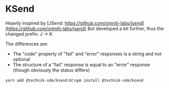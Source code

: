 # KSend

Heavily inspired by [JSend: https://github.com/omniti-labs/jsend](https://github.com/omniti-labs/jsend)
But developed a bit further, thus the changed prefix: J -> K

The differences are:

- The "code" property of "fail" and "error" responses is a string and not optional
- The structure of a "fail" response is equal to an "error" response (though obviously the status differs)

`yarn add @technik-sde/ksend` or `npm install @technik-sde/ksend`
